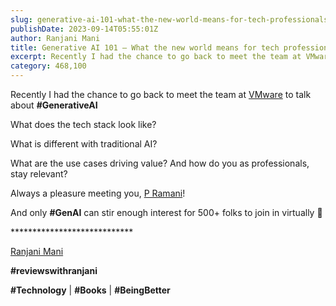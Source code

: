 ```yaml
---
slug: generative-ai-101-what-the-new-world-means-for-tech-professionals
publishDate: 2023-09-14T05:55:01Z
author: Ranjani Mani
title: Generative AI 101 – What the new world means for tech professionals 
excerpt: Recently I had the chance to go back to meet the team at VMware to talk about #GenerativeAI What does the tech stack look like? What is different with traditional AI? What are the use cases driving value? And how do you as professionals, stay relevant? Always a pleasure meeting you, P Ramani! And only  ... 
category: 468,100
---
```


Recently I had the chance to go back to meet the team at [VMware](https://www.linkedin.com/feed/#) to talk about **#GenerativeAI**

What does the tech stack look like?

What is different with traditional AI?

What are the use cases driving value? And how do you as professionals, stay relevant?

Always a pleasure meeting you, [P Ramani](https://www.linkedin.com/feed/#)!

And only **#GenAI** can stir enough interest for 500+ folks to join in virtually 🙂

\*\*\*\*\*\*\*\*\*\*\*\*\*\*\*\*\*\*\*\*\*\*\*\*\*\*\*\*

[Ranjani Mani](https://www.linkedin.com/feed/#)

**#reviewswithranjani**

**#Technology** | **#Books** | **#BeingBetter**